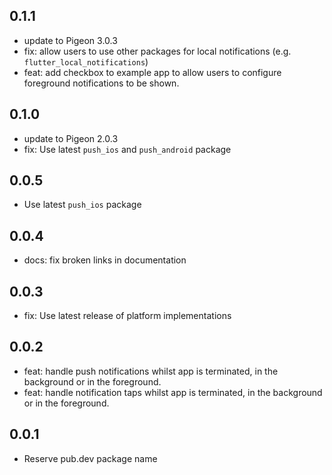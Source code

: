 ## 0.1.1

- update to Pigeon 3.0.3
- fix: allow users to use other packages for local notifications (e.g. `flutter_local_notifications`)
- feat: add checkbox to example app to allow users to configure foreground notifications to be shown.

## 0.1.0

- update to Pigeon 2.0.3
- fix: Use latest `push_ios` and `push_android` package

## 0.0.5

- Use latest `push_ios` package

## 0.0.4

- docs: fix broken links in documentation

## 0.0.3

- fix: Use latest release of platform implementations

## 0.0.2

- feat: handle push notifications whilst app is terminated, in the background or in the foreground.
- feat: handle notification taps whilst app is terminated, in the background or in the foreground.

## 0.0.1

- Reserve pub.dev package name